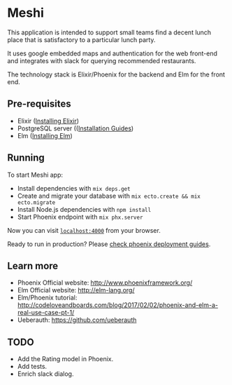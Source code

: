 # Meshi

This application is intended to support small teams find a decent lunch place that is satisfactory to a particular lunch party.

It uses google embedded maps and authentication for the web front-end and integrates with slack for querying recommended restaurants.

The technology stack is Elixir/Phoenix for the backend and Elm for the front end.

## Pre-requisites

  * Elixir ([Installing Elixir](http://elixir-lang.github.io/install.html))
  * PostgreSQL server (([Installation Guides](https://wiki.postgresql.org/wiki/Detailed_installation_guides))
  * Elm ([Installing Elm](https://guide.elm-lang.org/install.html))

## Running

To start Meshi app:

  * Install dependencies with `mix deps.get`
  * Create and migrate your database with `mix ecto.create && mix ecto.migrate`
  * Install Node.js dependencies with `npm install`
  * Start Phoenix endpoint with `mix phx.server`

Now you can visit [`localhost:4000`](http://localhost:4000) from your browser.

Ready to run in production? Please [check phoenix deployment guides](http://www.phoenixframework.org/docs/deployment).

## Learn more

  * Phoenix Official website: http://www.phoenixframework.org/
  * Elm Official website: http://elm-lang.org/
  * Elm/Phoenix tutorial: http://codeloveandboards.com/blog/2017/02/02/phoenix-and-elm-a-real-use-case-pt-1/
  * Ueberauth: https://github.com/ueberauth

## TODO

* Add the Rating model in Phoenix.
* Add tests.
* Enrich slack dialog.
